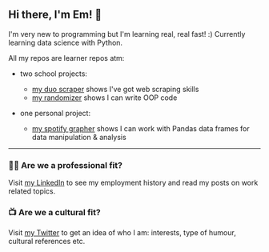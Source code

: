 ## Hi there, I'm Em! 👋

I'm very new to programming but I'm learning real, real fast! :) Currently learning data science with Python.

All my repos are learner repos atm:

- two school projects:
  - [my duo scraper](https://github.com/emsuru/duo-scraper) shows I've got web scraping skills
  - [my randomizer](https://github.com/emsuru/openspace-organizer) shows I can write OOP code
    
- one personal project:
  - [my spotify grapher](https://github.com/emsuru/spotify-grapher) shows I can work with Pandas data frames for data manipulation & analysis 

---

### 👩‍💻 Are we **a professional fit**? 

Visit [my LinkedIn](https://www.linkedin.com/in/mirunasuru/) to see my employment history and read my posts on work related topics.

### 📺 Are we **a cultural fit**? 

Visit [my Twitter](https://twitter.com/em_suru) to get an idea of who I am: interests, type of humour, cultural references etc.

<!--
**emsuru/emsuru** is a ✨ _special_ ✨ repository because its `README.md` (this file) appears on your GitHub profile.

Here are some ideas to get you started:

- 🔭 I’m currently working on ...
- 🌱 I’m currently learning ...
- 👯 I’m looking to collaborate on ...
- 🤔 I’m looking for help with ...
- 💬 Ask me about ...
- 📫 How to reach me: ...
- 😄 Pronouns: ...
- ⚡ Fun fact: ...
-->
